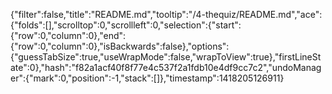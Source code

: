 {"filter":false,"title":"README.md","tooltip":"/4-thequiz/README.md","ace":{"folds":[],"scrolltop":0,"scrollleft":0,"selection":{"start":{"row":0,"column":0},"end":{"row":0,"column":0},"isBackwards":false},"options":{"guessTabSize":true,"useWrapMode":false,"wrapToView":true},"firstLineState":0},"hash":"f82a1acf40f8f77e4c537f2a1fdb10e4df9cc7c2","undoManager":{"mark":0,"position":-1,"stack":[]},"timestamp":1418205126911}